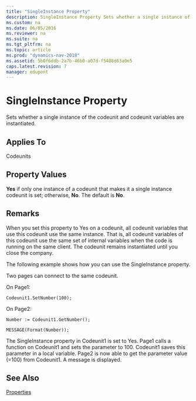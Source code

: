```yaml
---
title: "SingleInstance Property"
description: SingleInstance Property Sets whether a single instance of the codeunit and codeunit variables are instantiated.
ms.custom: na
ms.date: 06/05/2016
ms.reviewer: na
ms.suite: na
ms.tgt_pltfrm: na
ms.topic: article
ms.prod: "dynamics-nav-2018"
ms.assetid: 5b0f6ddb-2a7b-46b0-a07d-f5408d63a0e5
caps.latest.revision: 7
manager: edupont
---
```

# SingleInstance Property
Sets whether a single instance of the codeunit and codeunit variables are instantiated.  
  
## Applies To  
 Codeunits  
  
## Property Values  
 **Yes** if only one instance of a codeunit that makes it a single instance codeunit is set; otherwise, **No**. The default is **No**.  
  
## Remarks  
 When you set this property to Yes on a codeunit, all codeunit variables that use this codeunit use the same instance. That is, all codeunit variables of this codeunit use the same set of internal variables when the code is running on the same client. The codeunit remains instantiated until you close the company.  
  
 The following example shows how you can use the SingleInstance property.  
  
 Two pages can connect to the same codeunit.  
  
 On Page1:  
  
 `Codeunit1.SetNumber(100);`  
  
 On Page2:  
  
 `Number := Codeunit1.GetNumber();`  
  
 `MESSAGE(Format(Number));`  
  
 The SingleInstance property in Codeunit1 is set to Yes. Page1 calls a function on Codeunit1 and sets the parameter to 100. Codeunit1 saves this parameter in a local variable. Page2 is now able to get the parameter value \(=100\) from Codeunit1. A message is displayed.  
  
## See Also  
 [Properties](Properties.md)